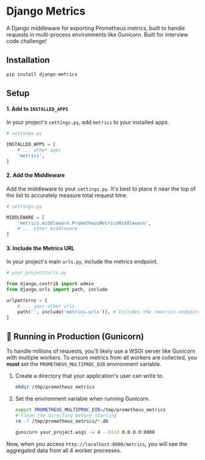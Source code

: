 # Django Metrics

A Django middleware for exporting Prometheus metrics, built to handle requests in multi-process environments like Gunicorn.
Built for interview code challenge!

## Installation

```bash
pip install django-metrics
```

## Setup

#### 1. Add to `INSTALLED_APPS`

In your project's `settings.py`, add `metrics` to your installed apps.

```python
# settings.py

INSTALLED_APPS = [
    # ... other apps
    'metrics',
]
```

#### 2. Add the Middleware

Add the middleware to your `settings.py`. It's best to place it near the top of the list to accurately measure total request time.

```python
# settings.py

MIDDLEWARE = [
    'metrics.middleware.PrometheusMetricsMiddleware',
    # ... other middleware
]
```

#### 3. Include the Metrics URL

In your project's main `urls.py`, include the metrics endpoint.

```python
# your_project/urls.py

from django.contrib import admin
from django.urls import path, include

urlpatterns = [
    # ... your other urls
    path('', include('metrics.urls')), # Includes the /metrics endpoint
]
```

## 🚀 Running in Production (Gunicorn)

To handle millions of requests, you'll likely use a WSGI server like Gunicorn with multiple workers. To ensure metrics from all workers are collected, you **must** set the `PROMETHEUS_MULTIPROC_DIR` environment variable.

1.  Create a directory that your application's user can write to.

    ```bash
    mkdir /tmp/prometheus_metrics
    ```

2.  Set the environment variable when running Gunicorn.

    ```bash
    export PROMETHEUS_MULTIPROC_DIR=/tmp/prometheus_metrics
    # Clean the directory before starting
    rm -f /tmp/prometheus_metrics/*.db
    
    gunicorn your_project.wsgi -w 4 --bind 0.0.0.0:8000
    ```

Now, when you access `http://localhost:8000/metrics`, you will see the aggregated data from all 4 worker processes.